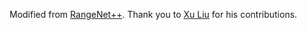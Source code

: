 Modified from [RangeNet++](https://github.com/PRBonn/lidar-bonnetal).
Thank you to [Xu Liu](https://github.com/XuRobotics) for his contributions.
